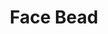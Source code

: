 ---
label: "534.15"
title: "Face Bead"
layout: entry
order: 2171
presentation: side-by-side
# toc: false
#menu: false 
object:
  - id: "cat-534-15"
---